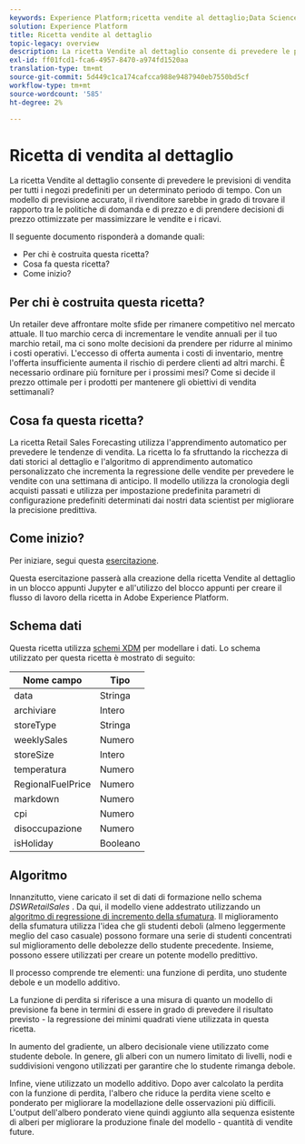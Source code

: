 ```yaml
---
keywords: Experience Platform;ricetta vendite al dettaglio;Data Science Workspace;argomenti popolari;ricette;precostruire ricetta
solution: Experience Platform
title: Ricetta vendite al dettaglio
topic-legacy: overview
description: La ricetta Vendite al dettaglio consente di prevedere le previsioni di vendita per tutti i negozi predefiniti per un determinato periodo di tempo. Con un modello di previsione accurato, il rivenditore sarebbe in grado di trovare il rapporto tra le politiche di domanda e di prezzo e di prendere decisioni di prezzo ottimizzate per massimizzare le vendite e i ricavi.
exl-id: ff01fcd1-fca6-4957-8470-a974fd1520aa
translation-type: tm+mt
source-git-commit: 5d449c1ca174cafcca988e9487940eb7550bd5cf
workflow-type: tm+mt
source-wordcount: '585'
ht-degree: 2%

---
```


# Ricetta di vendita al dettaglio

La ricetta Vendite al dettaglio consente di prevedere le previsioni di vendita per tutti i negozi predefiniti per un determinato periodo di tempo. Con un modello di previsione accurato, il rivenditore sarebbe in grado di trovare il rapporto tra le politiche di domanda e di prezzo e di prendere decisioni di prezzo ottimizzate per massimizzare le vendite e i ricavi.

Il seguente documento risponderà a domande quali:
* Per chi è costruita questa ricetta?
* Cosa fa questa ricetta?
* Come inizio?

## Per chi è costruita questa ricetta?

Un retailer deve affrontare molte sfide per rimanere competitivo nel mercato attuale. Il tuo marchio cerca di incrementare le vendite annuali per il tuo marchio retail, ma ci sono molte decisioni da prendere per ridurre al minimo i costi operativi. L&#39;eccesso di offerta aumenta i costi di inventario, mentre l&#39;offerta insufficiente aumenta il rischio di perdere clienti ad altri marchi. È necessario ordinare più forniture per i prossimi mesi? Come si decide il prezzo ottimale per i prodotti per mantenere gli obiettivi di vendita settimanali?

## Cosa fa questa ricetta?

La ricetta Retail Sales Forecasting utilizza l&#39;apprendimento automatico per prevedere le tendenze di vendita. La ricetta lo fa sfruttando la ricchezza di dati storici al dettaglio e l&#39;algoritmo di apprendimento automatico personalizzato che incrementa la regressione delle vendite per prevedere le vendite con una settimana di anticipo. Il modello utilizza la cronologia degli acquisti passati e utilizza per impostazione predefinita parametri di configurazione predefiniti determinati dai nostri data scientist per migliorare la precisione predittiva.

## Come inizio?

Per iniziare, segui questa [esercitazione](../jupyterlab/create-a-recipe.md).

Questa esercitazione passerà alla creazione della ricetta Vendite al dettaglio in un blocco appunti Jupyter e all&#39;utilizzo del blocco appunti per creare il flusso di lavoro della ricetta in Adobe Experience Platform.

## Schema dati

Questa ricetta utilizza [schemi XDM](../../xdm/schema/field-dictionary.md) per modellare i dati. Lo schema utilizzato per questa ricetta è mostrato di seguito:

| Nome campo | Tipo |
--- | ---
| data | Stringa |
| archiviare | Intero |
| storeType | Stringa |
| weeklySales | Numero |
| storeSize | Intero |
| temperatura | Numero |
| RegionalFuelPrice | Numero |
| markdown | Numero |
| cpi | Numero |
| disoccupazione | Numero |
| isHoliday | Booleano |


## Algoritmo

Innanzitutto, viene caricato il set di dati di formazione nello schema *DSWRetailSales* . Da qui, il modello viene addestrato utilizzando un [algoritmo di regressione di incremento della sfumatura](https://scikit-learn.org/stable/modules/generated/sklearn.ensemble.GradientBoostingRegressor.html). Il miglioramento della sfumatura utilizza l&#39;idea che gli studenti deboli (almeno leggermente meglio del caso casuale) possono formare una serie di studenti concentrati sul miglioramento delle debolezze dello studente precedente. Insieme, possono essere utilizzati per creare un potente modello predittivo.

Il processo comprende tre elementi: una funzione di perdita, uno studente debole e un modello additivo.

La funzione di perdita si riferisce a una misura di quanto un modello di previsione fa bene in termini di essere in grado di prevedere il risultato previsto - la regressione dei minimi quadrati viene utilizzata in questa ricetta.

In aumento del gradiente, un albero decisionale viene utilizzato come studente debole. In genere, gli alberi con un numero limitato di livelli, nodi e suddivisioni vengono utilizzati per garantire che lo studente rimanga debole.

Infine, viene utilizzato un modello additivo. Dopo aver calcolato la perdita con la funzione di perdita, l&#39;albero che riduce la perdita viene scelto e ponderato per migliorare la modellazione delle osservazioni più difficili. L&#39;output dell&#39;albero ponderato viene quindi aggiunto alla sequenza esistente di alberi per migliorare la produzione finale del modello - quantità di vendite future.
